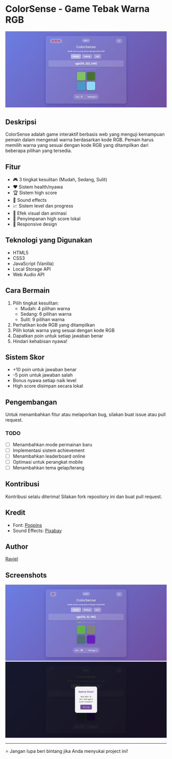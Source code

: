 # ColorSense - Game Tebak Warna RGB

![ColorSense Preview](images/preview.png)

## Deskripsi
ColorSense adalah game interaktif berbasis web yang menguji kemampuan pemain dalam mengenali warna berdasarkan kode RGB. Pemain harus memilih warna yang sesuai dengan kode RGB yang ditampilkan dari beberapa pilihan yang tersedia.

## Fitur
- 🎮 3 tingkat kesulitan (Mudah, Sedang, Sulit)
- ❤️ Sistem health/nyawa
- 🏆 Sistem high score
- 🎵 Sound effects
- 📈 Sistem level dan progress
- 🎉 Efek visual dan animasi
- 💾 Penyimpanan high score lokal
- 📱 Responsive design

## Teknologi yang Digunakan
- HTML5
- CSS3
- JavaScript (Vanilla)
- Local Storage API
- Web Audio API

## Cara Bermain
1. Pilih tingkat kesulitan:
   - Mudah: 4 pilihan warna
   - Sedang: 6 pilihan warna
   - Sulit: 9 pilihan warna
2. Perhatikan kode RGB yang ditampilkan
3. Pilih kotak warna yang sesuai dengan kode RGB
4. Dapatkan poin untuk setiap jawaban benar
5. Hindari kehabisan nyawa!

## Sistem Skor
- +10 poin untuk jawaban benar
- -5 poin untuk jawaban salah
- Bonus nyawa setiap naik level
- High score disimpan secara lokal

## Pengembangan
Untuk menambahkan fitur atau melaporkan bug, silakan buat issue atau pull request.

### TODO
- [ ] Menambahkan mode permainan baru
- [ ] Implementasi sistem achievement
- [ ] Menambahkan leaderboard online
- [ ] Optimasi untuk perangkat mobile
- [ ] Menambahkan tema gelap/terang

## Kontribusi
Kontribusi selalu diterima! Silakan fork repository ini dan buat pull request.

## Kredit
- Font: [Poppins](https://fonts.google.com/specimen/Poppins)
- Sound Effects: [Pixabay](https://pixabay.com/sound-effects/)

## Author
[Raviel](https://github.com/raviel17)

## Screenshots
![Gameplay](images/gameplay.png)
![Game Over](images/gameover.png)

---
⭐ Jangan lupa beri bintang jika Anda menyukai project ini!
